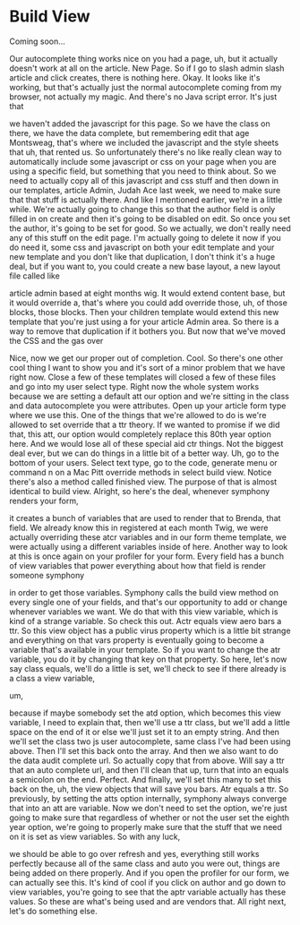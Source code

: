 # Build View

Coming soon...

Our autocomplete thing works nice on you had a page, uh, but it actually doesn't work at all on the article. New Page. So if I go to slash admin slash article and click creates, there is nothing here. Okay. It looks like it's working, but that's actually just the normal autocomplete coming from my browser, not actually my magic. And there's no Java script error. It's just that 

we haven't added the javascript for this page. So we have the class on there, we have the data complete, but remembering edit that age Montsweag, that's where we included the javascript and the style sheets that uh, that rented us. So unfortunately there's no like really clean way to automatically include some javascript or css on your page when you are using a specific field, but something that you need to think about. So we need to actually copy all of this javascript and css stuff and then down in our templates, article Admin, Judah Ace last week, we need to make sure that that stuff is actually there. And like I mentioned earlier, we're in a little while. We're actually going to change this so that the author field is only filled in on create and then it's going to be disabled on edit. So once you set the author, it's going to be set for good. So we actually, we don't really need any of this stuff on the edit page. I'm actually going to delete it now if you do need it, some css and javascript on both your edit template and your new template and you don't like that duplication, I don't think it's a huge deal, but if you want to, you could create a new base layout, a new layout file called like 

article admin based at eight months wig. It would extend content base, but it would override a, that's where you could add override those, uh, of those blocks, those blocks. Then your children template would extend this new template that you're just using a for your article Admin area. So there is a way to remove that duplication if it bothers you. But now that we've moved the CSS and the gas over 

Nice, now we get our proper out of completion. Cool. So there's one other cool thing I want to show you and it's sort of a minor problem that we have right now. Close a few of these templates will closed a few of these files and go into my user select type. Right now the whole system works because we are setting a default att our option and we're sitting in the class and data autocomplete you were attributes. Open up your article form type where we use this. One of the things that we're allowed to do is we're allowed to set override that a ttr theory. If we wanted to promise if we did that, this att, our option would completely replace this 80th year option here. And we would lose all of these special aid ctr things. Not the biggest deal ever, but we can do things in a little bit of a better way. Uh, go to the bottom of your users. Select text type, go to the code, generate menu or command n on a Mac Pitt override methods in select build view. Notice there's also a method called finished view. The purpose of that is almost identical to build view. Alright, so here's the deal, whenever symphony renders your form, 

it creates a bunch of variables that are used to render that to Brenda, that field. We already know this in registered at each month Twig, we were actually overriding these atcr variables and in our form theme template, we were actually using a different variables inside of here. Another way to look at this is once again on your profiler for your form. Every field has a bunch of view variables that power everything about how that field is render someone symphony 

in order to get those variables. Symphony calls the build view method on every single one of your fields, and that's our opportunity to add or change whenever variables we want. We do that with this view variable, which is kind of a strange variable. So check this out. Actr equals view aero bars a ttr. So this view object has a public virus property which is a little bit strange and everything on that vars property is eventually going to become a variable that's available in your template. So if you want to change the atr variable, you do it by changing that key on that property. So here, let's now say class equals, we'll do a little is set, we'll check to see if there already is a class a view variable, 

um, 

because if maybe somebody set the atd option, which becomes this view variable, I need to explain that, then we'll use a ttr class, but we'll add a little space on the end of it or else we'll just set it to an empty string. And then we'll set the class two js user autocomplete, same class I've had been using above. Then I'll set this back onto the array. And then we also want to do the data audit complete url. So actually copy that from above. Will say a ttr that an auto complete url, and then I'll clean that up, turn that into an equals a semicolon on the end. Perfect. And finally, we'll set this many to set this back on the, uh, the view objects that will save you bars. Atr equals a ttr. So previously, by setting the atts option internally, symphony always converge that into an att are variable. Now we don't need to set the option, we're just going to make sure that regardless of whether or not the user set the eighth year option, we're going to properly make sure that the stuff that we need on it is set as view variables. So with any luck, 

we should be able to go over refresh and yes, everything still works perfectly because all of the same class and auto you were out, things are being added on there properly. And if you open the profiler for our form, we can actually see this. It's kind of cool if you click on author and go down to view variables, you're going to see that the aptr variable actually has these values. So these are what's being used and are vendors that. All right next, let's do something else.